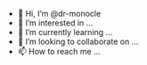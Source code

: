 - 👋 Hi, I’m @dr-monocle
- 👀 I’m interested in ...
- 🌱 I’m currently learning ...
- 💞️ I’m looking to collaborate on ...
- 📫 How to reach me ...

<!---
dr-monocle/dr-monocle is a ✨ special ✨ repository because its `README.md` (this file) appears on your GitHub profile.
You can click the Preview link to take a look at your changes.
--->
